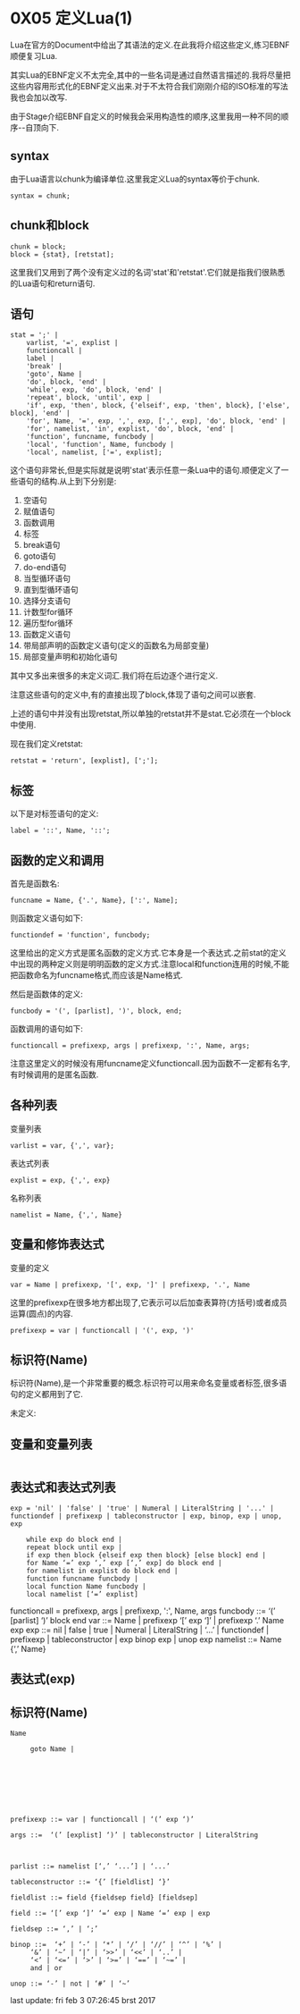 # 0X05 定义Lua(1)

Lua在官方的Document中给出了其语法的定义.在此我将介绍这些定义,练习EBNF顺便复习Lua.

其实Lua的EBNF定义不太完全,其中的一些名词是通过自然语言描述的.我将尽量把这些内容用形式化的EBNF定义出来.对于不太符合我们刚刚介绍的ISO标准的写法我也会加以改写.

由于Stage介绍EBNF自定义的时候我会采用构造性的顺序,这里我用一种不同的顺序--自顶向下.

## syntax

由于Lua语言以chunk为编译单位.这里我定义Lua的syntax等价于chunk.

```EBNF
syntax = chunk;
```

## chunk和block

```EBNF
chunk = block;
block = {stat}, [retstat];
```

这里我们又用到了两个没有定义过的名词'stat'和'retstat'.它们就是指我们很熟悉的Lua语句和return语句.

## 语句

```EBNF
stat = ';' |
    varlist, '=', explist |
    functioncall |
    label |
    'break' |
    'goto', Name |
    'do', block, 'end' |
    'while', exp, 'do', block, 'end' |
    'repeat', block, 'until', exp |
    'if', exp, 'then', block, {'elseif', exp, 'then', block}, ['else', block], 'end' |
    'for', Name, '=', exp, ',', exp, [',', exp], 'do', block, 'end' |
    'for', namelist, 'in', explist, 'do', block, 'end' |
    'function', funcname, funcbody |
    'local', 'function', Name, funcbody |
    'local', namelist, ['=', explist];
```

这个语句非常长,但是实际就是说明'stat'表示任意一条Lua中的语句.顺便定义了一些语句的结构.从上到下分别是:

1. 空语句
1. 赋值语句
1. 函数调用
1. 标签
1. break语句
1. goto语句
1. do-end语句
1. 当型循环语句
1. 直到型循环语句
1. 选择分支语句
1. 计数型for循环
1. 遍历型for循环
1. 函数定义语句
1. 带局部声明的函数定义语句(定义的函数名为局部变量)
1. 局部变量声明和初始化语句

其中又多出来很多的未定义词汇.我们将在后边逐个进行定义.

注意这些语句的定义中,有的直接出现了block,体现了语句之间可以嵌套.

上述的语句中并没有出现retstat,所以单独的retstat并不是stat.它必须在一个block中使用.

现在我们定义retstat:

```EBNF
retstat = 'return', [explist], [';'];
```

## 标签

以下是对标签语句的定义:

```EBNF
label = '::', Name, '::';
```

## 函数的定义和调用

首先是函数名:

```EBNF
funcname = Name, {'.', Name}, [':', Name];
```

则函数定义语句如下:

```EBNF
functiondef = 'function', funcbody;
```

这里给出的定义方式是匿名函数的定义方式.它本身是一个表达式.之前stat的定义中出现的两种定义则是明明函数的定义方式.注意local和function连用的时候,不能把函数命名为funcname格式,而应该是Name格式.

然后是函数体的定义:

```EBNF
funcbody = '(', [parlist], ')', block, end;
```

函数调用的语句如下:

```EBNF
functioncall = prefixexp, args | prefixexp, ':', Name, args;
```

注意这里定义的时候没有用funcname定义functioncall.因为函数不一定都有名字,有时候调用的是匿名函数.

## 各种列表

变量列表

```EBNF
varlist = var, {',', var};
```

表达式列表

```EBNF
explist = exp, {',', exp}
```

名称列表

```EBNF
namelist = Name, {',', Name}
```

## 变量和修饰表达式

变量的定义

```EBNF
var = Name | prefixexp, '[', exp, ']' | prefixexp, '.', Name
```

这里的prefixexp在很多地方都出现了,它表示可以后加查表算符(方括号)或者成员运算(圆点)的内容.

```EBNF
prefixexp = var | functioncall | '(', exp, ')'
```

## 标识符(Name)

标识符(Name),是一个非常重要的概念.标识符可以用来命名变量或者标签,很多语句的定义都用到了它.

未定义:


## 变量和变量列表

```EBNF

```

## 表达式和表达式列表

```EBNF
exp = 'nil' | 'false' | 'true' | Numeral | LiteralString | '...' | functiondef | prefixexp | tableconstructor | exp, binop, exp | unop, exp
```
 
    
        while exp do block end | 
        repeat block until exp | 
        if exp then block {elseif exp then block} [else block] end | 
        for Name ‘=’ exp ‘,’ exp [‘,’ exp] do block end | 
        for namelist in explist do block end | 
        function funcname funcbody | 
        local function Name funcbody | 
        local namelist [‘=’ explist] 

functioncall = prefixexp, args | prefixexp, ':', Name, args
funcbody ::= ‘(’ [parlist] ‘)’ block end
var ::=  Name | prefixexp ‘[’ exp ‘]’ | prefixexp ‘.’ Name 
exp
	exp ::=  nil | false | true | Numeral | LiteralString | ‘...’ | functiondef | 
		 prefixexp | tableconstructor | exp binop exp | unop exp 
         	namelist ::= Name {‘,’ Name}

## 表达式(exp)

## 标识符(Name)



```EBNF
Name
```


		 goto Name | 








	prefixexp ::= var | functioncall | ‘(’ exp ‘)’

	args ::=  ‘(’ [explist] ‘)’ | tableconstructor | LiteralString 



	parlist ::= namelist [‘,’ ‘...’] | ‘...’

	tableconstructor ::= ‘{’ [fieldlist] ‘}’

	fieldlist ::= field {fieldsep field} [fieldsep]

	field ::= ‘[’ exp ‘]’ ‘=’ exp | Name ‘=’ exp | exp

	fieldsep ::= ‘,’ | ‘;’

	binop ::=  ‘+’ | ‘-’ | ‘*’ | ‘/’ | ‘//’ | ‘^’ | ‘%’ | 
		 ‘&’ | ‘~’ | ‘|’ | ‘>>’ | ‘<<’ | ‘..’ | 
		 ‘<’ | ‘<=’ | ‘>’ | ‘>=’ | ‘==’ | ‘~=’ | 
		 and | or

	unop ::= ‘-’ | not | ‘#’ | ‘~’

last update: fri feb 3 07:26:45 brst 2017